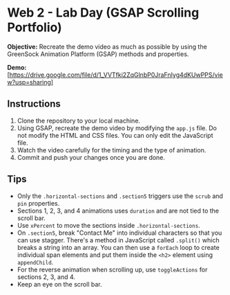 # Web 2 - Lab Day (GSAP Scrolling Portfolio)

**Objective:** Recreate the demo video as much as possible by using the GreenSock Animation Platform (GSAP) methods and properties.

**Demo:** [https://drive.google.com/file/d/1_VVTfki2ZqGlnbP0JraFnIyg4dKUwPPS/view?usp=sharing]

## Instructions

1. Clone the repository to your local machine.
2. Using GSAP, recreate the demo video by modifying the `app.js` file. Do not modify the HTML and CSS files. You can only edit the JavaScript file.
3. Watch the video carefully for the timing and the type of animation.
4. Commit and push your changes once you are done.

## Tips

- Only the `.horizontal-sections` and `.section5` triggers use the `scrub` and `pin` properties.
- Sections 1, 2, 3, and 4 animations uses `duration` and are not tied to the scroll bar.
- Use `xPercent` to move the sections inside `.horizontal-sections`.
- On `.section5`, break "Contact Me" into individual characters so that you can use stagger. There's a method in JavaScript called `.split()` which breaks a string into an array. You can then use a `forEach` loop to create individual span elements and put them inside the `<h2>` element using `appendChild`.
- For the reverse animation when scrolling up, use `toggleActions` for sections 2, 3, and 4.
- Keep an eye on the scroll bar.
